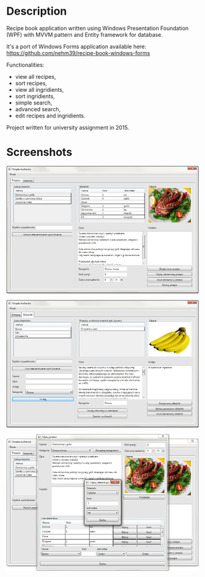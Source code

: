 # Description
Recipe book application written using Windows Presentation Foundation (WPF) with MVVM pattern and Entity framework for database.

It's a port of Windows Forms application available here:
https://github.com/nehm39/recipe-book-windows-forms

Functionalities: 
- view all recipes, 
- sort recipes,
- view all ingridients,
- sort ingridients,
- simple search, 
- advanced search,
- edit recipes and ingridients.

Project written for university assignment in 2015.

# Screenshots

![sample1](/screenshots/1.jpg?raw=true)

![sample2](/screenshots/11.jpg?raw=true)

![sample3](/screenshots/37.jpg?raw=true)
